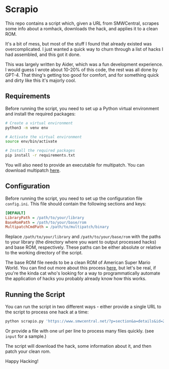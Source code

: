 # Scrapio

This repo contains a script which, given a URL from SMWCentral, scrapes some info about a romhack, downloads the hack, and applies it to a clean ROM.

It's a bit of mess, but most of the stuff I found that already existed was overcomplicated. I just wanted a quick way to churn through a list of hacks I had assembled, and this got it done.

This was largely written by Aider, which was a fun development experience. I would guess I wrote about 10-20% of this code, the rest was all done by GPT-4. That thing's getting too good for comfort, and for something quick and dirty like this it's majorly cool.

## Requirements
Before running the script, you need to set up a Python virtual environment and install the required packages:

```bash
# Create a virtual environment
python3 -m venv env

# Activate the virtual environment
source env/bin/activate

# Install the required packages
pip install -r requirements.txt
```

You will also need to provide an executable for multipatch. You can download multipatch [here](https://github.com/Sappharad/MultiPatch).

## Configuration

Before running the script, you need to set up the configuration file `config.ini`. This file should contain the following sections and keys:

```ini
[DEFAULT]
LibraryPath = /path/to/your/library
BaseRomPath = /path/to/your/base/rom
MultipatchCmdPath = /path/to/multipatch/binary
```

Replace `/path/to/your/library` and `/path/to/your/base/rom` with the paths to your library (the directory where you want to output processed hacks) and base ROM, respectively. These paths can be either absolute or relative to the working directory of the script.

The base ROM file needs to be a clean ROM of American Super Mario World. You can find out more about this process [here](https://www.smwcentral.net/?p=viewthread&t=88029&page=1&pid=1399053#p1399053), but let's be real, if you're the kinda cat who's looking for a way to programmatically automate the application of hacks you probably already know how this works.

## Running the Script

You can run the script in two different ways - either provide a single URL to the script to process one hack at a time:
```bash
python scrapio.py 'https://www.smwcentral.net/?p=section&a=details&id=28856'
```

Or provide a file with one url per line to process many files quickly. (see `input` for a sample.)

The script will download the hack, some information about it, and then patch your clean rom.

Happy Hacking!
